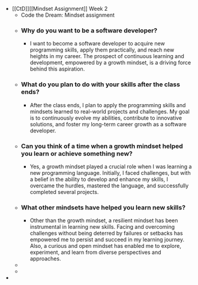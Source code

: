 - [[CtD]][[Mindset Assignment]] Week 2
	- Code the Dream: Mindset assignment
	- ### Why do you want to be a software developer?
		- I want to become a software developer to acquire new programming skills, apply them practically, and reach new heights in my career. The prospect of continuous learning and development, empowered by a growth mindset, is a driving force behind this aspiration.
	- ### What do you plan to do with your skills after the class ends?
		- After the class ends, I plan to apply the programming skills and mindsets learned to real-world projects and challenges. My goal is to continuously evolve my abilities, contribute to innovative solutions, and foster my long-term career growth as a software developer.
	- ### Can you think of a time when a growth mindset helped you learn or achieve something new?
		- Yes, a growth mindset played a crucial role when I was learning a new programming language. Initially, I faced challenges, but with a belief in the ability to develop and enhance my skills, I overcame the hurdles, mastered the language, and successfully completed several projects.
	- ### What other mindsets have helped you learn new skills?
		- Other than the growth mindset, a resilient mindset has been instrumental in learning new skills. Facing and overcoming challenges without being deterred by failures or setbacks has empowered me to persist and succeed in my learning journey. Also, a curious and open mindset has enabled me to explore, experiment, and learn from diverse perspectives and approaches.
	-
	-
-